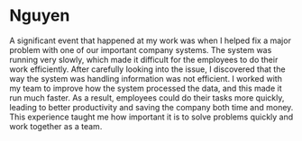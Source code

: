 # Nguyen
A significant event that happened at my work was when I helped fix a major problem with one of our important company systems. The system was running very slowly, which made it difficult for the employees to do their work efficiently. After carefully looking into the issue, I discovered that the way the system was handling information was not efficient. I worked with my team to improve how the system processed the data, and this made it run much faster. As a result, employees could do their tasks more quickly, leading to better productivity and saving the company both time and money. This experience taught me how important it is to solve problems quickly and work together as a team.